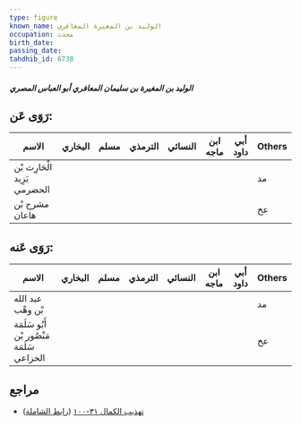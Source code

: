 ```yaml
---
type: figure
known_name: الوليد بن المغيرة المعافري
occupation: محدث
birth_date:
passing_date:
tahdhib_id: 6738
---
```

##### الوليد بن المغيرة بن سليمان المعافري أبو العباس المصري

## رَوَى عَن:
| الاسم                        | البخاري | مسلم | الترمذي | النسائي | ابن ماجه | أبي داود | Others |
| ---------------------------- | ------- | ---- | ------- | ------- | -------- | -------- | ------ |
| الْحَارِث بْن يَزِيد الحضرمي |         |      |         |         |          |          | مد     |
| مشرح بْن هاعان               |         |      |         |         |          |          | عخ     |
## رَوَى عَنه:
| الاسم                                      | البخاري | مسلم | الترمذي | النسائي | ابن ماجه | أبي داود | Others |
| ------------------------------------------ | ------- | ---- | ------- | ------- | -------- | -------- | ------ |
| عبد الله بْن وهْب                          |         |      |         |         |          |          | مد     |
| أَبُو سَلَمَة مَنْصُور بْن سَلَمَة الخزاعي |         |      |         |         |          |          | عخ     |
## مراجع
- [تهذيب الكمال ٣١-١٠٠](obsidian://open?vault=Tahdhib-al-Kamal&file=Figures/٦٧٣٨-الوليد%20بن%20المغيرة%20بن%20سليمان%20المعافري%20أبو%20العباس%20المصري) ([رابط الشاملة](https://shamela.ws/book/3722/16648))